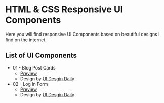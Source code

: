 # HTML & CSS Responsive UI Components
Here you will find responsive UI Components based on beautiful designs I find on the internet.

## List of UI Components
* 01 - Blog Post Cards
  * [Preview](https://codepen.io/simonhernandez/pen/VwjqeMe)
  * Design by [UI Desgin Daily](https://uidesigndaily.com/posts/sketch-blog-cards-post-article-thumbnail-day-997)
* 02 - Log In Form
  * [Preview](https://codepen.io/simonhernandez/pen/wvWQmEo)
  * Design by [UI Desgin Daily](https://uidesigndaily.com/posts/figma-log-in-authentication-sign-up-modal-pop-card-day-1097)
